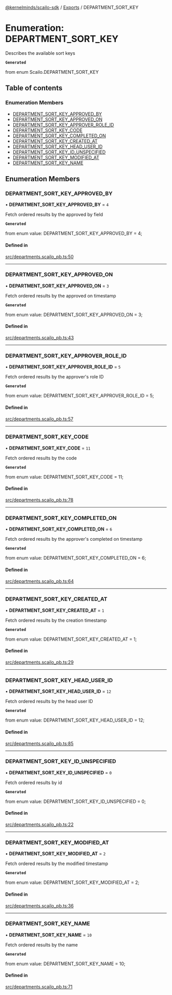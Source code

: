 [@kernelminds/scailo-sdk](../README.md) / [Exports](../modules.md) / DEPARTMENT\_SORT\_KEY

# Enumeration: DEPARTMENT\_SORT\_KEY

Describes the available sort keys

**`Generated`**

from enum Scailo.DEPARTMENT_SORT_KEY

## Table of contents

### Enumeration Members

- [DEPARTMENT\_SORT\_KEY\_APPROVED\_BY](DEPARTMENT_SORT_KEY.md#department_sort_key_approved_by)
- [DEPARTMENT\_SORT\_KEY\_APPROVED\_ON](DEPARTMENT_SORT_KEY.md#department_sort_key_approved_on)
- [DEPARTMENT\_SORT\_KEY\_APPROVER\_ROLE\_ID](DEPARTMENT_SORT_KEY.md#department_sort_key_approver_role_id)
- [DEPARTMENT\_SORT\_KEY\_CODE](DEPARTMENT_SORT_KEY.md#department_sort_key_code)
- [DEPARTMENT\_SORT\_KEY\_COMPLETED\_ON](DEPARTMENT_SORT_KEY.md#department_sort_key_completed_on)
- [DEPARTMENT\_SORT\_KEY\_CREATED\_AT](DEPARTMENT_SORT_KEY.md#department_sort_key_created_at)
- [DEPARTMENT\_SORT\_KEY\_HEAD\_USER\_ID](DEPARTMENT_SORT_KEY.md#department_sort_key_head_user_id)
- [DEPARTMENT\_SORT\_KEY\_ID\_UNSPECIFIED](DEPARTMENT_SORT_KEY.md#department_sort_key_id_unspecified)
- [DEPARTMENT\_SORT\_KEY\_MODIFIED\_AT](DEPARTMENT_SORT_KEY.md#department_sort_key_modified_at)
- [DEPARTMENT\_SORT\_KEY\_NAME](DEPARTMENT_SORT_KEY.md#department_sort_key_name)

## Enumeration Members

### DEPARTMENT\_SORT\_KEY\_APPROVED\_BY

• **DEPARTMENT\_SORT\_KEY\_APPROVED\_BY** = ``4``

Fetch ordered results by the approved by field

**`Generated`**

from enum value: DEPARTMENT_SORT_KEY_APPROVED_BY = 4;

#### Defined in

[src/departments.scailo_pb.ts:50](https://github.com/scailo/ts-sdk/blob/c10a36b57201dfa5903d4b53efa1e62aa6208936/src/departments.scailo_pb.ts#L50)

___

### DEPARTMENT\_SORT\_KEY\_APPROVED\_ON

• **DEPARTMENT\_SORT\_KEY\_APPROVED\_ON** = ``3``

Fetch ordered results by the approved on timestamp

**`Generated`**

from enum value: DEPARTMENT_SORT_KEY_APPROVED_ON = 3;

#### Defined in

[src/departments.scailo_pb.ts:43](https://github.com/scailo/ts-sdk/blob/c10a36b57201dfa5903d4b53efa1e62aa6208936/src/departments.scailo_pb.ts#L43)

___

### DEPARTMENT\_SORT\_KEY\_APPROVER\_ROLE\_ID

• **DEPARTMENT\_SORT\_KEY\_APPROVER\_ROLE\_ID** = ``5``

Fetch ordered results by the approver's role ID

**`Generated`**

from enum value: DEPARTMENT_SORT_KEY_APPROVER_ROLE_ID = 5;

#### Defined in

[src/departments.scailo_pb.ts:57](https://github.com/scailo/ts-sdk/blob/c10a36b57201dfa5903d4b53efa1e62aa6208936/src/departments.scailo_pb.ts#L57)

___

### DEPARTMENT\_SORT\_KEY\_CODE

• **DEPARTMENT\_SORT\_KEY\_CODE** = ``11``

Fetch ordered results by the code

**`Generated`**

from enum value: DEPARTMENT_SORT_KEY_CODE = 11;

#### Defined in

[src/departments.scailo_pb.ts:78](https://github.com/scailo/ts-sdk/blob/c10a36b57201dfa5903d4b53efa1e62aa6208936/src/departments.scailo_pb.ts#L78)

___

### DEPARTMENT\_SORT\_KEY\_COMPLETED\_ON

• **DEPARTMENT\_SORT\_KEY\_COMPLETED\_ON** = ``6``

Fetch ordered results by the approver's completed on timestamp

**`Generated`**

from enum value: DEPARTMENT_SORT_KEY_COMPLETED_ON = 6;

#### Defined in

[src/departments.scailo_pb.ts:64](https://github.com/scailo/ts-sdk/blob/c10a36b57201dfa5903d4b53efa1e62aa6208936/src/departments.scailo_pb.ts#L64)

___

### DEPARTMENT\_SORT\_KEY\_CREATED\_AT

• **DEPARTMENT\_SORT\_KEY\_CREATED\_AT** = ``1``

Fetch ordered results by the creation timestamp

**`Generated`**

from enum value: DEPARTMENT_SORT_KEY_CREATED_AT = 1;

#### Defined in

[src/departments.scailo_pb.ts:29](https://github.com/scailo/ts-sdk/blob/c10a36b57201dfa5903d4b53efa1e62aa6208936/src/departments.scailo_pb.ts#L29)

___

### DEPARTMENT\_SORT\_KEY\_HEAD\_USER\_ID

• **DEPARTMENT\_SORT\_KEY\_HEAD\_USER\_ID** = ``12``

Fetch ordered results by the head user ID

**`Generated`**

from enum value: DEPARTMENT_SORT_KEY_HEAD_USER_ID = 12;

#### Defined in

[src/departments.scailo_pb.ts:85](https://github.com/scailo/ts-sdk/blob/c10a36b57201dfa5903d4b53efa1e62aa6208936/src/departments.scailo_pb.ts#L85)

___

### DEPARTMENT\_SORT\_KEY\_ID\_UNSPECIFIED

• **DEPARTMENT\_SORT\_KEY\_ID\_UNSPECIFIED** = ``0``

Fetch ordered results by id

**`Generated`**

from enum value: DEPARTMENT_SORT_KEY_ID_UNSPECIFIED = 0;

#### Defined in

[src/departments.scailo_pb.ts:22](https://github.com/scailo/ts-sdk/blob/c10a36b57201dfa5903d4b53efa1e62aa6208936/src/departments.scailo_pb.ts#L22)

___

### DEPARTMENT\_SORT\_KEY\_MODIFIED\_AT

• **DEPARTMENT\_SORT\_KEY\_MODIFIED\_AT** = ``2``

Fetch ordered results by the modified timestamp

**`Generated`**

from enum value: DEPARTMENT_SORT_KEY_MODIFIED_AT = 2;

#### Defined in

[src/departments.scailo_pb.ts:36](https://github.com/scailo/ts-sdk/blob/c10a36b57201dfa5903d4b53efa1e62aa6208936/src/departments.scailo_pb.ts#L36)

___

### DEPARTMENT\_SORT\_KEY\_NAME

• **DEPARTMENT\_SORT\_KEY\_NAME** = ``10``

Fetch ordered results by the name

**`Generated`**

from enum value: DEPARTMENT_SORT_KEY_NAME = 10;

#### Defined in

[src/departments.scailo_pb.ts:71](https://github.com/scailo/ts-sdk/blob/c10a36b57201dfa5903d4b53efa1e62aa6208936/src/departments.scailo_pb.ts#L71)
